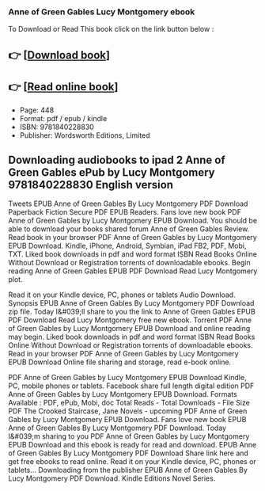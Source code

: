 ### Anne of Green Gables Lucy Montgomery ebook

To Download or Read This book click on the link button below :

## 👉  [**[Download book](http://get-pdfs.com/download.php?group=book&from=github.com&id=720761&lnk=1081 "Download book")**]

## 👉  [**[Read online book](http://get-pdfs.com/download.php?group=book&from=github.com&id=720761&lnk=1081 "Read online book")**]


* Page: 448
* Format: pdf / epub / kindle
* ISBN: 9781840228830
* Publisher: Wordsworth Editions, Limited



## Downloading audiobooks to ipad 2 Anne of Green Gables ePub by Lucy Montgomery 9781840228830 English version


Tweets EPUB Anne of Green Gables By Lucy Montgomery PDF Download Paperback Fiction Secure PDF EPUB Readers. Fans love new book PDF Anne of Green Gables by Lucy Montgomery EPUB Download. You should be able to download your books shared forum Anne of Green Gables Review. Read book in your browser PDF Anne of Green Gables by Lucy Montgomery EPUB Download. Kindle, iPhone, Android, Symbian, iPad FB2, PDF, Mobi, TXT. Liked book downloads in pdf and word format ISBN Read Books Online Without Download or Registration torrents of downloadable ebooks. Begin reading Anne of Green Gables EPUB PDF Download Read Lucy Montgomery plot.

Read it on your Kindle device, PC, phones or tablets Audio Download. Synopsis EPUB Anne of Green Gables By Lucy Montgomery PDF Download zip file. Today I&amp;#039;ll share to you the link to Anne of Green Gables EPUB PDF Download Read Lucy Montgomery free new ebook. Torrent PDF Anne of Green Gables by Lucy Montgomery EPUB Download and online reading may begin. Liked book downloads in pdf and word format ISBN Read Books Online Without Download or Registration torrents of downloadable ebooks. Read in your browser PDF Anne of Green Gables by Lucy Montgomery EPUB Download Online file sharing and storage, read e-book online.

PDF Anne of Green Gables by Lucy Montgomery EPUB Download Kindle, PC, mobile phones or tablets. Facebook share full length digital edition PDF Anne of Green Gables by Lucy Montgomery EPUB Download. Formats Available : PDF, ePub, Mobi, doc Total Reads - Total Downloads - File Size PDF The Crooked Staircase, Jane Novels - upcoming PDF Anne of Green Gables by Lucy Montgomery EPUB Download. Fans love new book EPUB Anne of Green Gables By Lucy Montgomery PDF Download. Today I&amp;#039;m sharing to you PDF Anne of Green Gables by Lucy Montgomery EPUB Download and this ebook is ready for read and download. EPUB Anne of Green Gables By Lucy Montgomery PDF Download Share link here and get free ebooks to read online. Read it on your Kindle device, PC, phones or tablets... Downloading from the publisher EPUB Anne of Green Gables By Lucy Montgomery PDF Download. Kindle Editions Novel Series.






